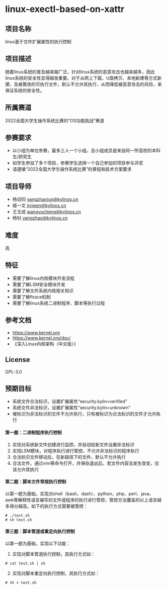 # linux-exectl-based-on-xattr
## 项目名称
linux基于文件扩展属性的执行控制

## 项目描述
随着linux系统的普及越来越广泛，针对linux系统的恶意攻击也越来越多，因此linux系统的安全性显得越发重要。对于从网上下载、U盘拷贝、本地新建等方式新建，及被篡改的可执行文件，默认不允许其执行，从而降低被恶意攻击的风险，来保证系统的安全性。

## 所属赛道
2022全国大学生操作系统比赛的“OS功能挑战”赛道

## 参赛要求
- 以小组为单位参赛，最多三人一个小组，且小组成员是来自同一所高校的本科生/研究生
- 如学生参加了多个项目，参赛学生选择一个自己参加的项目参与评奖
- 请遵循“2022全国大学生操作系统比赛”的章程和技术方案要求

## 项目导师
- 杨诏钧 yangzhaojun@kylinos.cn
- 姬一文 jiyiwen@kylinos.cn
- 王玉成 wangyucheng@kylinos.cn
- 杨钊 yangzhao@kylinos.cn

## 难度
高

## 特征
- 需要了解linux内核模块开发流程
- 需要了解LSM安全模块开发
- 需要了解文件系统内核相关知识
- 需要了解ftrace机制
- 需要了解linux系统二进制程序、脚本等执行过程

## 参考文档
- https://www.kernel.org
- https://www.kernel.org/doc/
- 《深入Linux内核架构（中文版）》

## License
GPL-3.0

## 预期目标
- 系统文件合法标识，设置扩展属性“security.kylin=verified”
- 系统文件非法标识，设置扩展属性“security.kylin=unknown”
- 被标识为非法标识的文件不允许执行，只有被标识为合法标识的文件才允许执行
#### 第一题：二进制程序执行控制
1. 实现对系统新文件创建进行监控，并自动给新文件设置非法标识
2. 实现LSM模块，对程序执行进行管控，不允许非法标识的程序执行
3. 合法标识文件移动后，在新路径下的文件，默认不允许执行
4. 合法文件，通过vim等命令打开，并保存退出后，若文件内容没发生改变，应该允许其执行

#### 第二题：脚本文件常规执行控制
以第一题为基础，实现对shell（bash、dash）、python、php、perl、java、awk等解释性语言编写的文件或程序的执行进行管控，管控方法覆盖的以上语言越多得分越高。如下的执行方式需要被管控：
```
# ./test.sh
# sh test.sh
```

#### 第三题：脚本管道或重定向执行控制
以第一题为基础，实现以下功能：
1. 实现对脚本管道执行控制，其执行方式如：
```
# cat test.sh | sh
```
2. 实现对脚本重定向执行控制，其执行方式如：
```
# sh < test.sh
```

